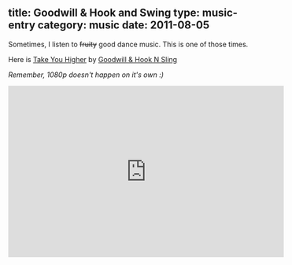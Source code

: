title: Goodwill & Hook and Swing
type: music-entry
category: music
date: 2011-08-05
---
Sometimes, I listen to <strike>fruity</strike> good dance music. This is one of those times.

Here is <u>Take You Higher</u> by <u>Goodwill &amp; Hook N Sling</u>

<i>Remember, 1080p doesn't happen on it's own :)</i>

<iframe width="560" height="349" src="http://www.youtube.com/embed/S8QMlynK0Dk?rel=0&amp;hd=1" frameborder="0" allowfullscreen></iframe>
